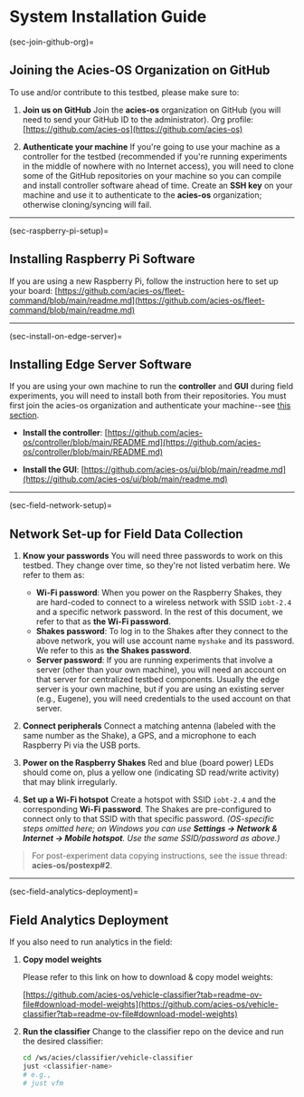 # System Installation Guide

(sec-join-github-org)=

## Joining the Acies-OS Organization on GitHub

To use and/or contribute to this testbed, please make sure to:

1. **Join us on GitHub**
   Join the **acies-os** organization on GitHub (you will need to send your GitHub ID to the administrator).
   Org profile: [https://github.com/acies-os](https://github.com/acies-os)

2. **Authenticate your machine**
   If you're going to use your machine as a controller for the testbed (recommended if you're running experiments in the middle of nowhere with no Internet access), you will need to clone some of the GitHub repositories on your machine so you can compile and install controller software ahead of time.
   Create an **SSH key** on your machine and use it to authenticate to the **acies-os** organization; otherwise cloning/syncing will fail.

---

(sec-raspberry-pi-setup)=

## Installing Raspberry Pi Software

If you are using a new Raspberry Pi, follow the instruction here to set up your board:
[https://github.com/acies-os/fleet-command/blob/main/readme.md](https://github.com/acies-os/fleet-command/blob/main/readme.md)

---

(sec-install-on-edge-server)=

## Installing Edge Server Software

If you are using your own machine to run the **controller** and **GUI** during field experiments, you will need to install both from their repositories.
You must first join the acies-os organization and authenticate your machine--see [this section](#sec-join-github-org).

* **Install the controller**:
  [https://github.com/acies-os/controller/blob/main/README.md](https://github.com/acies-os/controller/blob/main/README.md)

* **Install the GUI**:
  [https://github.com/acies-os/ui/blob/main/readme.md](https://github.com/acies-os/ui/blob/main/readme.md)

---

(sec-field-network-setup)=

## Network Set-up for Field Data Collection

1. **Know your passwords**
   You will need three passwords to work on this testbed. They change over time, so they're not listed verbatim here. We refer to them as:

   * **Wi-Fi password**: When you power on the Raspberry Shakes, they are hard-coded to connect to a wireless network with SSID `iobt-2.4` and a specific network password. In the rest of this document, we refer to that as **the Wi-Fi password**.
   * **Shakes password**: To log in to the Shakes after they connect to the above network, you will use account name `myshake` and its password. We refer to this as **the Shakes password**.
   * **Server password**: If you are running experiments that involve a server (other than your own machine), you will need an account on that server for centralized testbed components. Usually the edge server is your own machine, but if you are using an existing server (e.g., Eugene), you will need credentials to the used account on that server.

2. **Connect peripherals**
   Connect a matching antenna (labeled with the same number as the Shake), a GPS, and a microphone to each Raspberry Pi via the USB ports.

3. **Power on the Raspberry Shakes**
   Red and blue (board power) LEDs should come on, plus a yellow one (indicating SD read/write activity) that may blink irregularly.

4. **Set up a Wi-Fi hotspot**
   Create a hotspot with SSID `iobt-2.4` and the corresponding **Wi-Fi password**. The Shakes are pre-configured to connect only to that SSID with that specific password.
   *(OS-specific steps omitted here; on Windows you can use **Settings -> Network & Internet -> Mobile hotspot**. Use the same SSID/password as above.)*

> For post-experiment data copying instructions, see the issue thread: **acies-os/postexp#2**.

---

(sec-field-analytics-deployment)=

## Field Analytics Deployment

If you also need to run analytics in the field:

1. **Copy model weights**

    Please refer to this link on how to download & copy model weights:

    [https://github.com/acies-os/vehicle-classifier?tab=readme-ov-file#download-model-weights](https://github.com/acies-os/vehicle-classifier?tab=readme-ov-file#download-model-weights)

2. **Run the classifier**
   Change to the classifier repo on the device and run the desired classifier:

   ```bash
   cd /ws/acies/classifier/vehicle-classifier
   just <classifier-name>
   # e.g.,
   # just vfm
   ```
